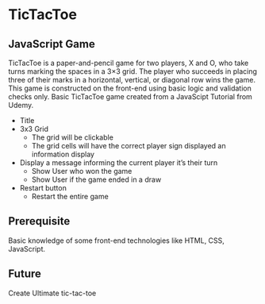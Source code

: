 # TicTacToe

## JavaScript Game

TicTacToe is a paper-and-pencil game for two players, X and O, who take turns marking the spaces in a 3×3 grid. The player who succeeds in placing three of their marks in a horizontal, vertical, or diagonal row wins the game. This game is constructed on the front-end using basic logic and validation checks only. Basic TicTacToe game created from a JavaScipt Tutorial from Udemy.

- Title
- 3x3 Grid
  - The grid will be clickable
  - The grid cells will have the correct player sign displayed an information display
- Display a message informing the current player it’s their turn
  - Show User who won the game
  - Show User if the game ended in a draw
- Restart button
  - Restart the entire game

## Prerequisite

Basic knowledge of some front-end technologies like HTML, CSS, JavaScript.

## Future

Create Ultimate tic-tac-toe
